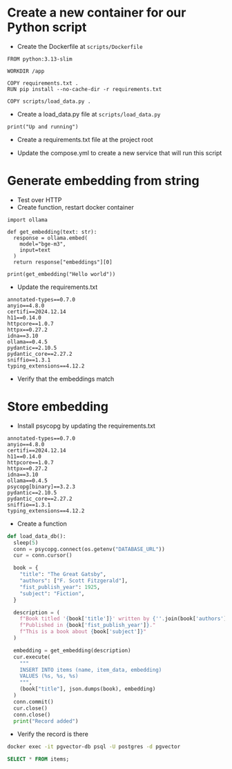 # Create a new container for our Python script

- Create the Dockerfile at `scripts/Dockerfile`

```
FROM python:3.13-slim

WORKDIR /app

COPY requirements.txt .
RUN pip install --no-cache-dir -r requirements.txt

COPY scripts/load_data.py .
```

- Create a load_data.py file at `scripts/load_data.py`

```
print("Up and running")
```

- Create a requirements.txt file at the project root


- Update the compose.yml to create a new service that will run this script

# Generate embedding from string

- Test over HTTP
- Create function, restart docker container

```
import ollama

def get_embedding(text: str):
  response = ollama.embed(
    model="bge-m3",
    input=text
  )
  return response["embeddings"][0]

print(get_embedding("Hello world"))
```

- Update the requirements.txt
```
annotated-types==0.7.0
anyio==4.8.0
certifi==2024.12.14
h11==0.14.0
httpcore==1.0.7
httpx==0.27.2
idna==3.10
ollama==0.4.5
pydantic==2.10.5
pydantic_core==2.27.2
sniffio==1.3.1
typing_extensions==4.12.2
```

- Verify that the embeddings match

# Store embedding

- Install psycopg by updating the requirements.txt

```
annotated-types==0.7.0
anyio==4.8.0
certifi==2024.12.14
h11==0.14.0
httpcore==1.0.7
httpx==0.27.2
idna==3.10
ollama==0.4.5
psycopg[binary]==3.2.3
pydantic==2.10.5
pydantic_core==2.27.2
sniffio==1.3.1
typing_extensions==4.12.2
```

- Create a function

```python
def load_data_db():
  sleep(5)
  conn = psycopg.connect(os.getenv("DATABASE_URL"))
  cur = conn.cursor()

  book = {
    "title": "The Great Gatsby",
    "authors": ["F. Scott Fitzgerald"],
    "fist_publish_year": 1925,
    "subject": "Fiction",
  }

  description = (
    f"Book titled '{book['title']}' written by {''.join(book['authors'])}"
    f"Published in {book['fist_publish_year']}."
    f"This is a book about {book['subject']}"
  )

  embedding = get_embedding(description)
  cur.execute(
    """
    INSERT INTO items (name, item_data, embedding)
    VALUES (%s, %s, %s)
    """,
    (book["title"], json.dumps(book), embedding)
  )
  conn.commit()
  cur.close()
  conn.close()
  print("Record added")
```

- Verify the record is there

```bash
docker exec -it pgvector-db psql -U postgres -d pgvector
```

```sql
SELECT * FROM items;
```


